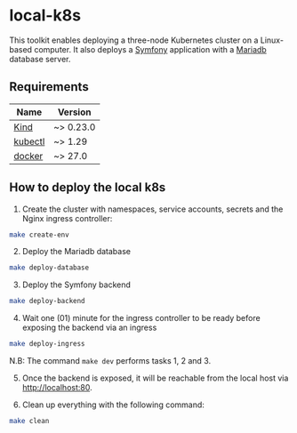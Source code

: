 # local-k8s

This toolkit enables deploying a three-node Kubernetes cluster on a Linux-based computer. It also deploys a [Symfony](https://hub.docker.com/r/bitnami/symfony) application with a [Mariadb](https://hub.docker.com/_/mariadb) database server.

## Requirements
| Name    | Version   |
|---------|-----------|
| [Kind](https://kind.sigs.k8s.io/)    | ~> 0.23.0 |
| [kubectl](https://kubernetes.io/docs/tasks/tools/install-kubectl-linux/) | ~> 1.29|
| [docker](https://docs.docker.com/engine/install/) | ~> 27.0|

## How to deploy the local k8s
1. Create the cluster with namespaces, service accounts, secrets and the Nginx ingress controller:
```Bash
make create-env
```

2. Deploy the Mariadb database
```Bash
make deploy-database
```

3. Deploy the Symfony backend
```Bash
make deploy-backend
```

4. Wait one (01) minute for the ingress controller to be ready before exposing the backend via an ingress
```Bash
make deploy-ingress
```

N.B: The command `make dev` performs tasks 1, 2 and 3.

5. Once the backend is exposed, it will be reachable from the local host via [http://localhost:80](http://localhost:80).

6. Clean up everything with the following command:
```Bash
make clean
```